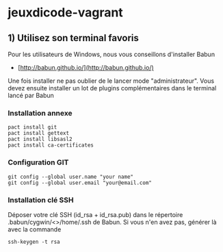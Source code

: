 jeuxdicode-vagrant
==================

## 1) Utilisez son terminal favoris

Pour les utilisateurs de Windows, nous vous conseillons d'installer Babun

+ [http://babun.github.io/](http://babun.github.io/)

Une fois installer ne pas oublier de le lancer mode "administrateur".
Vous devez ensuite installer un lot de plugins complémentaires dans le terminal lancé par Babun

### Installation annexe

```
pact install git
pact install gettext
pact install libsasl2
pact install ca-certificates
```

### Configuration GIT

```
git config --global user.name "your name"
git config --global user.email "your@email.com"
```

### Installation clé SSH

Déposer votre clé SSH (id_rsa + id_rsa.pub) dans le répertoire .babun/cygwin/<<VOTRE USER WINDOWS>>/home/.ssh de Babun.
Si vous n'en avez pas, générer là avec la commande

```
ssh-keygen -t rsa
```
